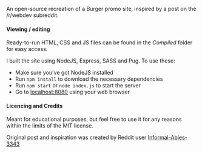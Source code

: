 An open-source recreation of a Burger promo site, inspired by a post on the /r/webdev subreddit.

#### Viewing / editing

Ready-to-run HTML, CSS and JS files can be found in the _Compiled_ folder for easy access.

I built the site using NodeJS, Express, SASS and Pug. To use these:

- Make sure you've got NodeJS installed
- Run `npm install` to download the necessary dependencies
- Run `npm start` or `node index.js` to start the server
- Go to [localhost:8080](http://localhost:8080/) using your web browser

#### Licencing and Credits

Meant for educational purposes, but feel free to use it for any reasons within the limits of the MIT license.

Original post and inspiration was created by Reddit user [Informal-Abies-3343](https://www.reddit.com/user/Informal-Abies-3343/)